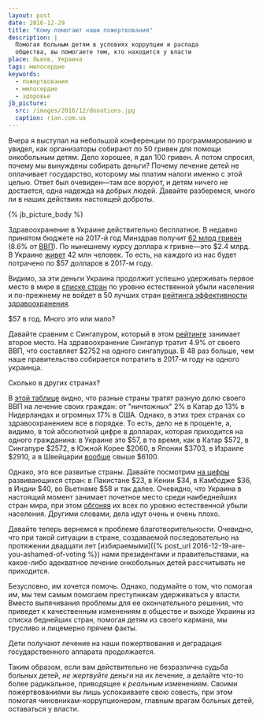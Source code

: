 ```yaml
---
layout: post
date: 2016-12-29
title: "Кому помогают наши пожертвования"
description: |
  Помогая больным детям в условиях коррупции и распада
  общества, вы помогаете тем, кто находится у власти
place: Львов, Украина
tags: милосердие
keywords:
  - пожертвования
  - милосердие
  - здоровье
jb_picture:
  src: /images/2016/12/donations.jpg
  caption: rian.com.ua
---
```


Вчера я выступал на небольшой конференции по программированию и
увидел, как организаторы собирают по 50 гривен для помощи онкобольным
детям. Дело хорошее, я дал 100 гривен. А потом спросил, почему мы
вынуждены собирать деньги? Почему лечение детей не оплачивает государство, которому
мы платим налоги именно с этой целью. Ответ был очевиден&mdash;там
все воруют, и детям ничего не достается, одна надежда на добрых людей.
Давайте разберемся, много ли в наших действиях настоящей доброты.

{% jb_picture_body %}

<!--more-->

Здравоохранение в Украине действительно бесплатное. В недавно принятом
бюджете на 2017-й год Минздрав получит
[62 млрд гривен](https://delo.ua/ukraine/bjudzhet-na-medicinu-v-2017-godu-avtonomija-bolnic-i-uvelichenie-323222/)
(8.6% от [ВВП](http://www.segodnya.ua/politics/pnews/Byudzhet-Ukrainy-2017-v-cifrah.html)).
По нынешнему курсу доллара к гривне&mdash;это $2.4 млрд.
В Украине [живет](https://ru.wikipedia.org/wiki/%D0%9D%D0%B0%D1%81%D0%B5%D0%BB%D0%B5%D0%BD%D0%B8%D0%B5_%D0%A3%D0%BA%D1%80%D0%B0%D0%B8%D0%BD%D1%8B)
42 млн человек. То есть, на каждого из нас будет потрачено по $57 долларов
в 2017-м году.

Видимо, за эти деньги Украина продолжит успешно удерживать первое место в мире в
[списке стран](https://ru.wikipedia.org/wiki/%D0%A1%D0%BF%D0%B8%D1%81%D0%BE%D0%BA_%D1%81%D1%82%D1%80%D0%B0%D0%BD_%D0%BF%D0%BE_%D0%B5%D1%81%D1%82%D0%B5%D1%81%D1%82%D0%B2%D0%B5%D0%BD%D0%BD%D0%BE%D0%BC%D1%83_%D0%BF%D1%80%D0%B8%D1%80%D0%BE%D1%81%D1%82%D1%83_%D0%BD%D0%B0%D1%81%D0%B5%D0%BB%D0%B5%D0%BD%D0%B8%D1%8F)
по уровню естественной убыли населения и по-прежнему не войдет
в 50 лучших стран
[рейтинга эффективности здравоохранения](http://www.rbc.ru/society/29/09/2016/57ecd9499a79476f9328bb8f).

$57 в год. Много это или мало?

Давайте сравним с Сингапуром, который в этом
[рейтинге](http://gtmarket.ru/news/2016/10/08/7306) занимает второе место.
На здравоохранение Сингапур тратит 4.9% от своего ВВП, что составляет
$2752 на одного сингапурца. В 48 раз больше, чем наше правительство собирается
потратить в 2017-м году на одного украинца.

Сколько в других странах?

В [этой таблице](http://gtmarket.ru/ratings/expenditure-on-health/info)
видно, что разные страны тратят разную долю своего ВВП на
лечение своих граждан: от "ничтожных" 2% в Катар до 13% в Нидерландах и
огромных 17% в США. Однако, в этих трех странах со здравоохранением все в порядке.
То есть, дело не в проценте, а, видимо, в той абсолютной цифре в долларах, которая приходится
на одного гражданина:
в Украине это $57,
в то время, как
в Катар $572,
в Сингапуре $2572,
в Южной Корее $2060,
в Японии $3703,
в Израиле $2910,
а в Швейцарии [вообще](https://ru.wikipedia.org/wiki/%D0%9E%D0%B1%D1%89%D0%B8%D0%B5_%D1%80%D0%B0%D1%81%D1%85%D0%BE%D0%B4%D1%8B_%D0%BD%D0%B0_%D0%B7%D0%B4%D1%80%D0%B0%D0%B2%D0%BE%D0%BE%D1%85%D1%80%D0%B0%D0%BD%D0%B5%D0%BD%D0%B8%D0%B5)
свыше $6100.

Однако, это все развитые страны. Давайте посмотрим
[на цифры](https://ru.wikipedia.org/wiki/%D0%9E%D0%B1%D1%89%D0%B8%D0%B5_%D1%80%D0%B0%D1%81%D1%85%D0%BE%D0%B4%D1%8B_%D0%BD%D0%B0_%D0%B7%D0%B4%D1%80%D0%B0%D0%B2%D0%BE%D0%BE%D1%85%D1%80%D0%B0%D0%BD%D0%B5%D0%BD%D0%B8%D0%B5)
развивающихся стран: в Пакистане $23, в Кении $34, в Камбодже $36,
в Индии $40, во Вьетнаме $58 и так далее.
Очевидно, что Украина в настоящий момент занимает почетное место
среди наибеднейших стран мира, при этом
[обгоняя](https://ru.wikipedia.org/wiki/%D0%A1%D0%BF%D0%B8%D1%81%D0%BE%D0%BA_%D1%81%D1%82%D1%80%D0%B0%D0%BD_%D0%BF%D0%BE_%D0%B5%D1%81%D1%82%D0%B5%D1%81%D1%82%D0%B2%D0%B5%D0%BD%D0%BD%D0%BE%D0%BC%D1%83_%D0%BF%D1%80%D0%B8%D1%80%D0%BE%D1%81%D1%82%D1%83_%D0%BD%D0%B0%D1%81%D0%B5%D0%BB%D0%B5%D0%BD%D0%B8%D1%8F)
их всех по уровню естественной убыли населения. Другими словами, дела идут
очень и очень плохо.

Давайте теперь вернемся к проблеме благотворительности. Очевидно, что при
такой ситуации в стране, создаваемой последовательно на протяжении двадцати лет
[избираемыми]({% post_url 2016-12-19-are-you-ashamed-of-voting %})
нами президентами и правительствами, на какое-либо адекватное лечение
онкобольных детей рассчитывать не приходится.

Безусловно, им хочется помочь. Однако, подумайте о том, что помогая им, мы
тем самым помогаем преступникам удерживаться у власти. Вместо выпячивания
проблемы для ее окончательного решения, что приведет к качественным
изменениям в обществе и выходе Украины из списка беднейших стран,
помогая детям из своего кармана, мы трусливо и лицемерно прячем факты.

Дети получают лечение на наши пожертвования и деградация государственного
аппарата продолжается.

Таким образом, если вам действительно не безразлична
судьба больных детей, _не жертвуйте_ деньги на их лечение, а делайте что-то
более радикальное, приводящее к _реальным_ изменениям. Своими пожертвованиями
вы лишь успокаиваете свою совесть, при этом помогая чиновникам-коррупционерам, главным врагам
больных детей, оставаться у власти.

